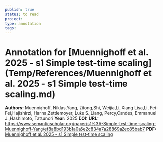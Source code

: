 ```yaml
---
publish: true
status: to read
project:
type: annotation
tags:
---
```

# Annotation for [Muennighoff et al. 2025 - s1 Simple test-time scaling](Temp/References/Muennighoff et al. 2025 - s1 Simple test-time scaling.md)

**Authors:** Muennighoff, Niklas,Yang, Zitong,Shi, Weijia,Li, Xiang Lisa,Li, Fei-Fei,Hajishirzi, Hanna,Zettlemoyer, Luke S.,Liang, Percy,Candes, Emmanuel J.,Hashimoto, Tatsunori
**Year:** 2025
**DOI:** 
**URL:** https://www.semanticscholar.org/paper/s1%3A-Simple-test-time-scaling-Muennighoff-Yang/ef8a8bd193b1a0a5e2c834a7a28869a2ec85bab7
**PDF:** [Muennighoff et al. 2025 - s1 Simple test-time scaling](Papers/PDFs/Muennighoff%20et%20al.%202025%20-%20s1%20Simple%20test-time%20scaling.pdf)
